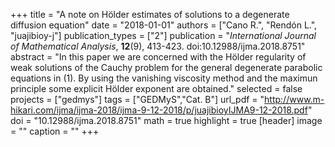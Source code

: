 +++
title = "A note on Hölder estimates of solutions to a degenerate diffusion equation"
date = "2018-01-01"
authors = ["Cano R.", "Rendón L.", "juajibioy-j"]
publication_types = ["2"]
publication = "*International Journal of Mathematical Analysis*, **12**(9), 413-423. doi:10.12988/ijma.2018.8751"
abstract = "In this paper we are concerned with the Hölder regularity of weak solutions of the Cauchy problem for the general degenerate parabolic equations in (1). By using the vanishing viscosity method and the maximun principle some explicit Hölder exponent are obtained."
selected = false
projects = ["gedmys"]
tags = ["GEDMyS","Cat. B"]
url_pdf = "http://www.m-hikari.com/ijma/ijma-2018/ijma-9-12-2018/p/juajibioyIJMA9-12-2018.pdf"
doi = "10.12988/ijma.2018.8751"
math = true
highlight = true
[header]
image = ""
caption = ""
+++
